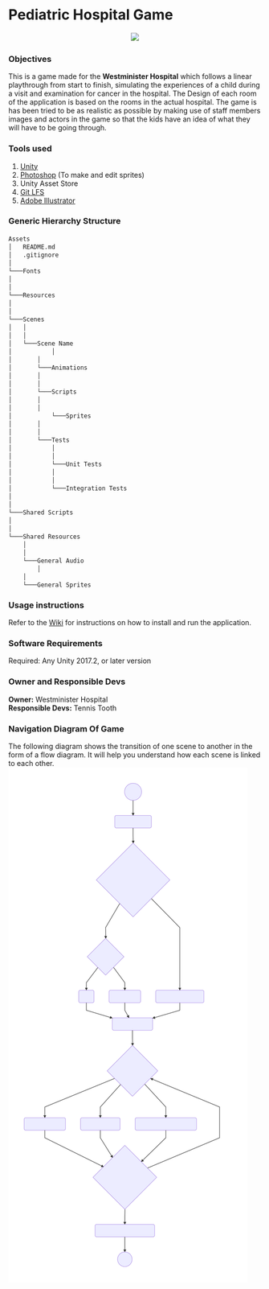 
# Pediatric Hospital Game

<p align="center">
  <img src="https://github.com/RaihanSharif/Pediatric_game/raw/MarkDownEditV2/Assets/Scenes/SplashScene/Sprites/Tennis%20Tooth%20logo.png"/>
</p>

### Objectives
This is a game made for the **Westminister Hospital** which follows a linear playthrough from start to finish, simulating the experiences of a child during a visit and examination for cancer in the hospital. The Design of each room of the application is based on the rooms in the actual hospital. The game is has been tried to be as realistic as possible by making use of staff members images and actors in the game so that the kids have an idea of what they will have to be going through.


### Tools used
1. [Unity](https://unity3d.com/)
2. [Photoshop](https://www.adobe.com/uk/products/photoshop.html) (To make and edit sprites)
3. Unity Asset Store
4. [Git LFS](https://git-lfs.github.com/)
5. [Adobe Illustrator](https://www.adobe.com/uk/products/illustrator.html)


### Generic Hierarchy Structure
```
Assets
│   README.md
│   .gitignore    
│
└───Fonts
│      
│
└───Resources
│   
│   
└───Scenes
│	│   
│	│   
│	└───Scene Name
│       	│   
│		│   
│		└───Animations
│		│   
│		│   
│		└───Scripts
│		│
│		│
│      	 	└───Sprites
│		│
│		│
│		└───Tests
│			│
│			│
│			└───Unit Tests
│			│
│			│
│			└───Integration Tests
│			
│
└───Shared Scripts
│
│
└───Shared Resources
	│
	│
	└───General Audio
    	│
	│
	└───General Sprites
```
### Usage instructions
Refer to the [Wiki](https://github.com/RaihanSharif/Pediatric_game/wiki) for instructions on how to install and run the application.


### Software Requirements
Required: Any Unity 2017.2, or later version

### Owner and Responsible Devs
**Owner:** Westminister Hospital <br>
**Responsible Devs:** Tennis Tooth

### Navigation Diagram Of Game
The following diagram shows the transition of one scene to another in the form of a flow diagram. It will help you understand how each scene is linked to each other.
![Alt text](./DocumentationAssets/FinalTB.svg)
